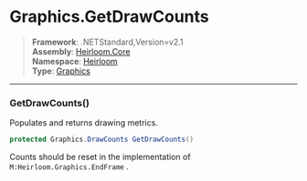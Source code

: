 # Graphics.GetDrawCounts

> **Framework**: .NETStandard,Version=v2.1  
> **Assembly**: [Heirloom.Core][0]  
> **Namespace**: [Heirloom][0]  
> **Type**: [Graphics][1]

--------------------------------------------------------------------------------

### GetDrawCounts()

Populates and returns drawing metrics.

```cs
protected Graphics.DrawCounts GetDrawCounts()
```

Counts should be reset in the implementation of `M:Heirloom.Graphics.EndFrame` .

[0]: ../Heirloom.Core.md
[1]: Heirloom.Graphics.md
